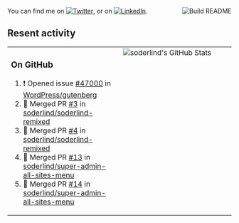 
<a href="https://github.com/soderlind/soderlind/actions"><img src="https://github.com/soderlind/soderlind/workflows/Build%20README/badge.svg" align="right" alt="Build README"></a>

<!-- Actual text -->
You can find me on [![Twitter][1.2]][1], or on [![LinkedIn][2.2]][2].

<!-- Icons -->

[1.2]: http://i.imgur.com/wWzX9uB.png (twitter icon without padding)
[2.2]: https://raw.githubusercontent.com/MartinHeinz/MartinHeinz/master/linkedin-3-16.png (LinkedIn icon without padding)

<!-- Links to your social media accounts -->

[1]: https://twitter.com/soderlind
[2]: https://www.linkedin.com/in/soderlind/

## Resent activity

<table width="100%" border="0"><tr><td width="49%">

### On GitHub

<!--START_SECTION:activity-->
1. ❗️ Opened issue [#47000](https://github.com/WordPress/gutenberg/issues/47000) in [WordPress/gutenberg](https://github.com/WordPress/gutenberg)
2. 🎉 Merged PR [#3](https://github.com/soderlind/soderlind-remixed/pull/3) in [soderlind/soderlind-remixed](https://github.com/soderlind/soderlind-remixed)
3. 🎉 Merged PR [#4](https://github.com/soderlind/soderlind-remixed/pull/4) in [soderlind/soderlind-remixed](https://github.com/soderlind/soderlind-remixed)
4. 🎉 Merged PR [#13](https://github.com/soderlind/super-admin-all-sites-menu/pull/13) in [soderlind/super-admin-all-sites-menu](https://github.com/soderlind/super-admin-all-sites-menu)
5. 🎉 Merged PR [#14](https://github.com/soderlind/super-admin-all-sites-menu/pull/14) in [soderlind/super-admin-all-sites-menu](https://github.com/soderlind/super-admin-all-sites-menu)
<!--END_SECTION:activity-->
  </td>
<td width="49%" valign="top">
  <img   alt="soderlind's GitHub Stats" src="https://awesome-github-stats.azurewebsites.net/user-stats/soderlind?cardType=level-alternate&Title=FFFFFF&Border=FFFFFF" />
</td></tr></table>





